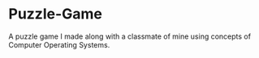 # Puzzle-Game
A puzzle game I made along with a classmate of mine using concepts of Computer Operating Systems.
